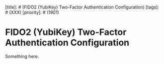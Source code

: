 [title]: # (FIDO2 (YubiKey) Two-Factor Authentication Configuration)
[tags]: # (XXX)
[priority]: # (1901)
# FIDO2 (YubiKey) Two-Factor Authentication Configuration
Something here.
